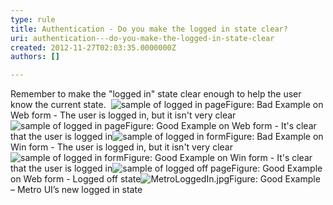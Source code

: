 ```yaml
---
type: rule
title: Authentication - Do you make the logged in state clear?
uri: authentication---do-you-make-the-logged-in-state-clear
created: 2012-11-27T02:03:35.0000000Z
authors: []

---
```


 
Remember to make the "logged in" state clear enough to help the user know the current state.
   ​  ![sample of logged in page](http&#58;//www.ssw.com.au/ssw/Standards/Rules/Images/weblogin_bad.gif)Figure: Bad Example on Web form - The user is logged in, but it isn't very clear![sample of logged in page](http&#58;//www.ssw.com.au/ssw/Standards/Rules/Images/weblogin_good.gif)Figure: Good Example on Web form - It's clear that the user is logged in![sample of logged in form](http&#58;//www.ssw.com.au/ssw/Standards/Rules/Images/winlogin_bad.gif)Figure: Bad Example on Win form - The user is logged in, but it isn't very clear![sample of logged in form](http&#58;//www.ssw.com.au/ssw/Standards/Rules/Images/BetterInterface_sqlAuditorLogin.jpg)Figure: Good Example on Win form - It's clear that the user is logged in![sample of logged off page](http&#58;//www.ssw.com.au/ssw/Standards/Rules/Images/weblogoff.gif)Figure: Good Example on Web form - Logged off state![MetroLoggedIn.jpg](/PublishingImages/MetroLoggedIn.jpg)Figure: Good Example – Metro UI’s new logged in state <br>   

